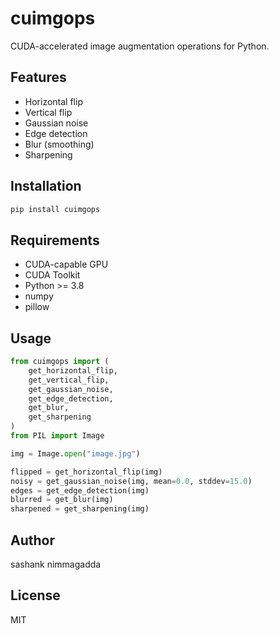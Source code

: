 # cuimgops

CUDA-accelerated image augmentation operations for Python.

## Features

- Horizontal flip
- Vertical flip
- Gaussian noise
- Edge detection
- Blur (smoothing)
- Sharpening

## Installation

```bash
pip install cuimgops
```

## Requirements

- CUDA-capable GPU
- CUDA Toolkit
- Python >= 3.8
- numpy
- pillow

## Usage

```python
from cuimgops import (
    get_horizontal_flip,
    get_vertical_flip,
    get_gaussian_noise,
    get_edge_detection,
    get_blur,
    get_sharpening
)
from PIL import Image

img = Image.open("image.jpg")

flipped = get_horizontal_flip(img)
noisy = get_gaussian_noise(img, mean=0.0, stddev=15.0)
edges = get_edge_detection(img)
blurred = get_blur(img)
sharpened = get_sharpening(img)
```

## Author

sashank nimmagadda

## License

MIT